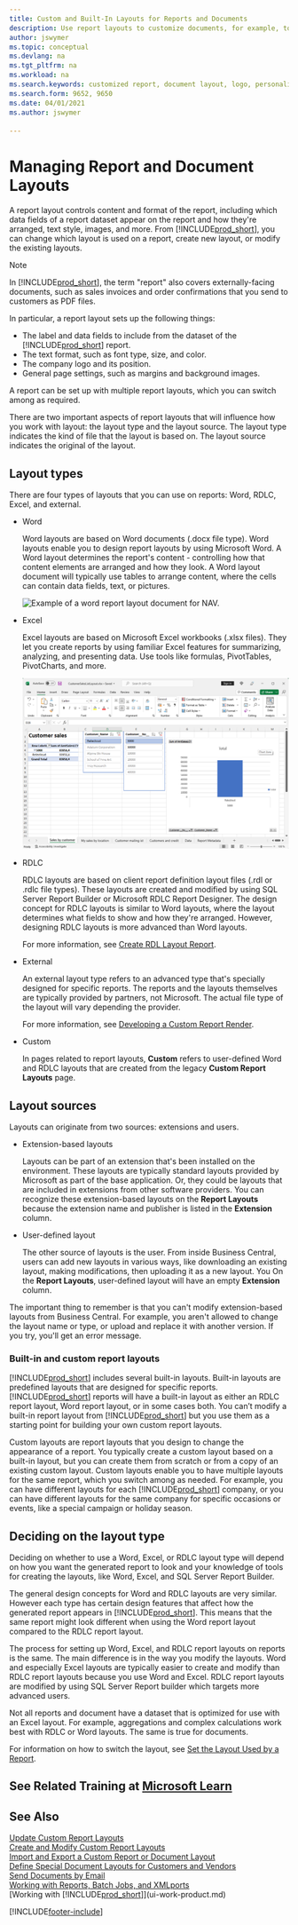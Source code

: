 ```yaml
---
title: Custom and Built-In Layouts for Reports and Documents
description: Use report layouts to customize documents, for example, to personalize the font, logo, or page settings of PDF files you send to customers.
author: jswymer
ms.topic: conceptual
ms.devlang: na
ms.tgt_pltfrm: na
ms.workload: na
ms.search.keywords: customized report, document layout, logo, personalize
ms.search.form: 9652, 9650
ms.date: 04/01/2021
ms.author: jswymer

---
```

# Managing Report and Document Layouts

A report layout controls content and format of the report, including which data fields of a report dataset appear on the report and how they're arranged, text style, images, and more. From [!INCLUDE[prod_short](includes/prod_short.md)], you can change which layout is used on a report, create new layout, or modify the existing layouts.

> [!NOTE]  
> In [!INCLUDE[prod_short](includes/prod_short.md)], the term "report" also covers externally-facing documents, such as sales invoices and order confirmations that you send to customers as PDF files.

In particular, a report layout sets up the following things:

* The label and data fields to include from the dataset of the [!INCLUDE[prod_short](includes/prod_short.md)] report.
* The text format, such as font type, size, and color.
* The company logo and its position.
* General page settings, such as margins and background images.

A report can be set up with multiple report layouts, which you can switch among as required. <!--You can use one of the built-in report layouts or you can create custom report layouts and assign them to your reports as needed. For more information, see [Create a Custom Report or Document Layout](ui-how-create-custom-report-layout.md).-->

There are two important aspects of report layouts that will influence how you work with layout: the layout type and the layout source. The layout type indicates the kind of file that the layout is based on. The layout source indicates the original of the layout.

## Layout types

There are four types of layouts that you can use on reports: Word, RDLC, Excel, and external.

* Word

  Word layouts are based on Word documents (.docx file type). Word layouts enable you to design report layouts by using Microsoft Word. A Word layout determines the report's content - controlling how that content elements are arranged and how they look. A Word layout document will typically use tables to arrange content, where the cells can contain data fields, text, or pictures.

  ![Example of a word report layout document for NAV.](media/nav_wordreportlayout_edit_in_word_example.png "NAV_WordReportLayout_Edit_In_Word_Example")  

* Excel

  Excel layouts are based on Microsoft Excel workbooks (.xlsx files). They let you create reports by using familiar Excel features for summarizing, analyzing, and presenting data. Use tools like formulas, PivotTables, PivotCharts, and more.

  ![Shows the an example of an Excel layout.](media/excel-layout-2.png)

* RDLC

  RDLC layouts are based on client report definition layout files (.rdl or .rdlc file types). These layouts are created and modified by using SQL Server Report Builder or Microsoft RDLC Report Designer. The design concept for RDLC layouts is similar to Word layouts, where the layout determines what fields to show and how they're arranged. However, designing RDLC layouts is more advanced than Word layouts.

  For more information, see [Create RDL Layout Report](/dynamics365/business-central/dev-itpro/developer/devenv-howto-rdl-report-layout).

* External

  An external layout type refers to an advanced type that's specially designed for specific reports. The reports and the layouts themselves are typically provided by partners, not Microsoft. The actual file type of the layout will vary depending the provider.

  For more information, see [Developing a Custom Report Render](/dynamics365/business-central/dev-itpro/developer/devenv-report-custom-render).

* Custom

  In pages related to report layouts, **Custom** refers to user-defined Word and RDLC layouts that are created from the legacy **Custom Report Layouts** page.

## Layout sources

Layouts can originate from two sources: extensions and users.

* Extension-based layouts

   Layouts can be part of an extension that's been installed on the environment. These layouts are typically standard layouts provided by Microsoft as part of the base application. Or, they could be layouts that are included in extensions from other software providers. You can recognize these extension-based layouts on the **Report Layouts** because the extension name and publisher is listed in the **Extension** column.

* User-defined layout

   The other source of layouts is the user. From inside Business Central, users can add new layouts in various ways, like downloading an existing layout, making modifications, then uploading it as a new layout. You On the **Report Layouts**,  user-defined layout will have an empty **Extension** column.

The important thing to remember is that you can't modify extension-based layouts from Business Central. For example, you aren't allowed to change the layout name or type, or upload and replace it with another version. If you try, you'll get an error message.  

### Built-in and custom report layouts

[!INCLUDE[prod_short](includes/prod_short.md)] includes several built-in layouts. Built-in layouts are predefined layouts that are designed for specific reports. [!INCLUDE[prod_short](includes/prod_short.md)] reports will have a built-in layout as either an RDLC report layout, Word report layout, or in some cases both. You can’t modify a built-in report layout from [!INCLUDE[prod_short](includes/prod_short.md)] but you use them as a starting point for building your own custom report layouts.

Custom layouts are report layouts that you design to change the appearance of a report. You typically create a custom layout based on a built-in layout, but you can create them from scratch or from a copy of an existing custom layout. Custom layouts enable you to have multiple layouts for the same report, which you switch among as needed. For example, you can have different layouts for each [!INCLUDE[prod_short](includes/prod_short.md)] company, or you can have different layouts for the same company for specific occasions or events, like a special campaign or holiday season.

## Deciding on the layout type

Deciding on whether to use a Word, Excel, or RDLC layout type will depend on how you want the generated report to look and your knowledge of tools for creating the layouts, like Word, Excel, and SQL Server Report Builder.

The general design concepts for Word and RDLC layouts are very similar. However each type has certain design features that affect how the generated report appears in [!INCLUDE[prod_short](includes/prod_short.md)]. This means that the same report might look different when using the Word report layout compared to the RDLC report layout.

The process for setting up Word, Excel, and RDLC report layouts on reports is the same. The main difference is in the way you modify the layouts. Word and especially Excel layouts are typically easier to create and modify than RDLC report layouts because you use Word and Excel. RDLC report layouts are modified by using SQL Server Report builder which targets more advanced users.

Not all reports and document have a dataset that is optimized for use with an Excel layout. For example, aggregations and complex calculations work best with RDLC or Word layouts. The same is true for documents.

For information on how to switch the layout, see [Set the Layout Used by a Report](ui-set-report-layout.md).

## See Related Training at [Microsoft Learn](/learn/modules/change-documents-dynamics-365-business-central/index)

## See Also

[Update Custom Report Layouts](ui-update-report-layouts.md)  
[Create and Modify Custom Report Layouts](ui-how-create-custom-report-layout.md)  
[Import and Export a Custom Report or Document Layout](ui-how-import-and-export-report-layout.md)  
[Define Special Document Layouts for Customers and Vendors](ui-define-customer-vendor-document-layouts.md)  
[Send Documents by Email](ui-how-send-documents-email.md)  
[Working with Reports, Batch Jobs, and XMLports](ui-work-report.md)  
[Working with [!INCLUDE[prod_short](includes/prod_short.md)]](ui-work-product.md)  


[!INCLUDE[footer-include](includes/footer-banner.md)]